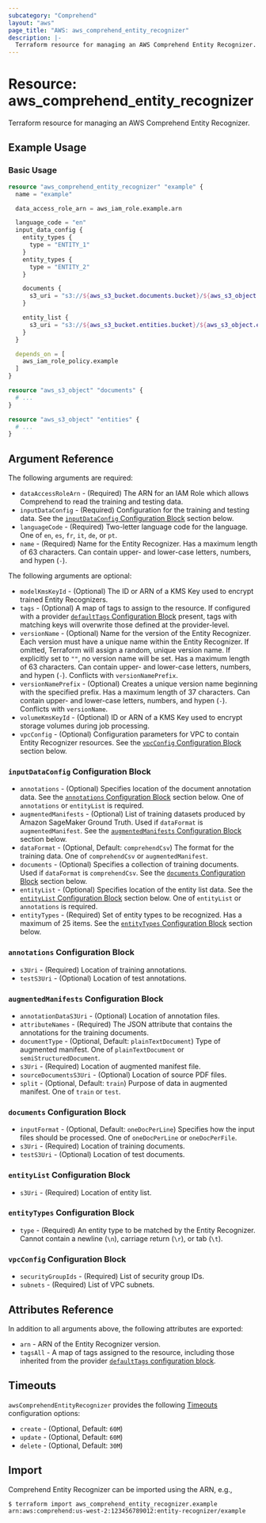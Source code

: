 ```yaml
---
subcategory: "Comprehend"
layout: "aws"
page_title: "AWS: aws_comprehend_entity_recognizer"
description: |-
  Terraform resource for managing an AWS Comprehend Entity Recognizer.
---
```


# Resource: aws_comprehend_entity_recognizer

Terraform resource for managing an AWS Comprehend Entity Recognizer.

## Example Usage

### Basic Usage

```terraform
resource "aws_comprehend_entity_recognizer" "example" {
  name = "example"

  data_access_role_arn = aws_iam_role.example.arn

  language_code = "en"
  input_data_config {
    entity_types {
      type = "ENTITY_1"
    }
    entity_types {
      type = "ENTITY_2"
    }

    documents {
      s3_uri = "s3://${aws_s3_bucket.documents.bucket}/${aws_s3_object.documents.id}"
    }

    entity_list {
      s3_uri = "s3://${aws_s3_bucket.entities.bucket}/${aws_s3_object.entities.id}"
    }
  }

  depends_on = [
    aws_iam_role_policy.example
  ]
}

resource "aws_s3_object" "documents" {
  # ...
}

resource "aws_s3_object" "entities" {
  # ...
}
```

## Argument Reference

The following arguments are required:

* `dataAccessRoleArn` - (Required) The ARN for an IAM Role which allows Comprehend to read the training and testing data.
* `inputDataConfig` - (Required) Configuration for the training and testing data.
  See the [`inputDataConfig` Configuration Block](#input_data_config-configuration-block) section below.
* `languageCode` - (Required) Two-letter language code for the language.
  One of `en`, `es`, `fr`, `it`, `de`, or `pt`.
* `name` - (Required) Name for the Entity Recognizer.
  Has a maximum length of 63 characters.
  Can contain upper- and lower-case letters, numbers, and hypen (`-`).

The following arguments are optional:

* `modelKmsKeyId` - (Optional) The ID or ARN of a KMS Key used to encrypt trained Entity Recognizers.
* `tags` - (Optional) A map of tags to assign to the resource. If configured with a provider [`defaultTags` Configuration Block](/docs/providers/aws/index.html#default_tags-configuration-block) present, tags with matching keys will overwrite those defined at the provider-level.
* `versionName` - (Optional) Name for the version of the Entity Recognizer.
  Each version must have a unique name within the Entity Recognizer.
  If omitted, Terraform will assign a random, unique version name.
  If explicitly set to `""`, no version name will be set.
  Has a maximum length of 63 characters.
  Can contain upper- and lower-case letters, numbers, and hypen (`-`).
  Conflicts with `versionNamePrefix`.
* `versionNamePrefix` - (Optional) Creates a unique version name beginning with the specified prefix.
  Has a maximum length of 37 characters.
  Can contain upper- and lower-case letters, numbers, and hypen (`-`).
  Conflicts with `versionName`.
* `volumeKmsKeyId` - (Optional) ID or ARN of a KMS Key used to encrypt storage volumes during job processing.
* `vpcConfig` - (Optional) Configuration parameters for VPC to contain Entity Recognizer resources.
  See the [`vpcConfig` Configuration Block](#vpc_config-configuration-block) section below.

### `inputDataConfig` Configuration Block

* `annotations` - (Optional) Specifies location of the document annotation data.
  See the [`annotations` Configuration Block](#annotations-configuration-block) section below.
  One of `annotations` or `entityList` is required.
* `augmentedManifests` - (Optional) List of training datasets produced by Amazon SageMaker Ground Truth.
  Used if `dataFormat` is `augmentedManifest`.
  See the [`augmentedManifests` Configuration Block](#augmented_manifests-configuration-block) section below.
* `dataFormat` - (Optional, Default: `comprehendCsv`) The format for the training data.
  One of `comprehendCsv` or `augmentedManifest`.
* `documents` - (Optional) Specifies a collection of training documents.
  Used if `dataFormat` is `comprehendCsv`.
  See the [`documents` Configuration Block](#documents-configuration-block) section below.
* `entityList` - (Optional) Specifies location of the entity list data.
  See the [`entityList` Configuration Block](#entity_list-configuration-block) section below.
  One of `entityList` or `annotations` is required.
* `entityTypes` - (Required) Set of entity types to be recognized.
  Has a maximum of 25 items.
  See the [`entityTypes` Configuration Block](#entity_types-configuration-block) section below.

### `annotations` Configuration Block

* `s3Uri` - (Required) Location of training annotations.
* `testS3Uri` - (Optional) Location of test annotations.

### `augmentedManifests` Configuration Block

* `annotationDataS3Uri` - (Optional) Location of annotation files.
* `attributeNames` - (Required) The JSON attribute that contains the annotations for the training documents.
* `documentType` - (Optional, Default: `plainTextDocument`) Type of augmented manifest.
  One of `plainTextDocument` or `semiStructuredDocument`.
* `s3Uri` - (Required) Location of augmented manifest file.
* `sourceDocumentsS3Uri` - (Optional) Location of source PDF files.
* `split` - (Optional, Default: `train`) Purpose of data in augmented manifest.
  One of `train` or `test`.

### `documents` Configuration Block

* `inputFormat` - (Optional, Default: `oneDocPerLine`) Specifies how the input files should be processed.
  One of `oneDocPerLine` or `oneDocPerFile`.
* `s3Uri` - (Required) Location of training documents.
* `testS3Uri` - (Optional) Location of test documents.

### `entityList` Configuration Block

* `s3Uri` - (Required) Location of entity list.

### `entityTypes` Configuration Block

* `type` - (Required) An entity type to be matched by the Entity Recognizer.
  Cannot contain a newline (`\n`), carriage return (`\r`), or tab (`\t`).

### `vpcConfig` Configuration Block

* `securityGroupIds` - (Required) List of security group IDs.
* `subnets` - (Required) List of VPC subnets.

## Attributes Reference

In addition to all arguments above, the following attributes are exported:

* `arn` - ARN of the Entity Recognizer version.
* `tagsAll` - A map of tags assigned to the resource, including those inherited from the provider [`defaultTags` configuration block](/docs/providers/aws/index.html#default_tags-configuration-block).

## Timeouts

`awsComprehendEntityRecognizer` provides the following [Timeouts](https://developer.hashicorp.com/terraform/language/resources/syntax#operation-timeouts) configuration options:

* `create` - (Optional, Default: `60M`)
* `update` - (Optional, Default: `60M`)
* `delete` - (Optional, Default: `30M`)

## Import

Comprehend Entity Recognizer can be imported using the ARN, e.g.,

```
$ terraform import aws_comprehend_entity_recognizer.example arn:aws:comprehend:us-west-2:123456789012:entity-recognizer/example
```

<!-- cache-key: cdktf-0.17.0-pre.15 input-0a8169a3a253139bfa45d4ece46337dd507bf492f93c68ed5930e4f47a091b6b -->